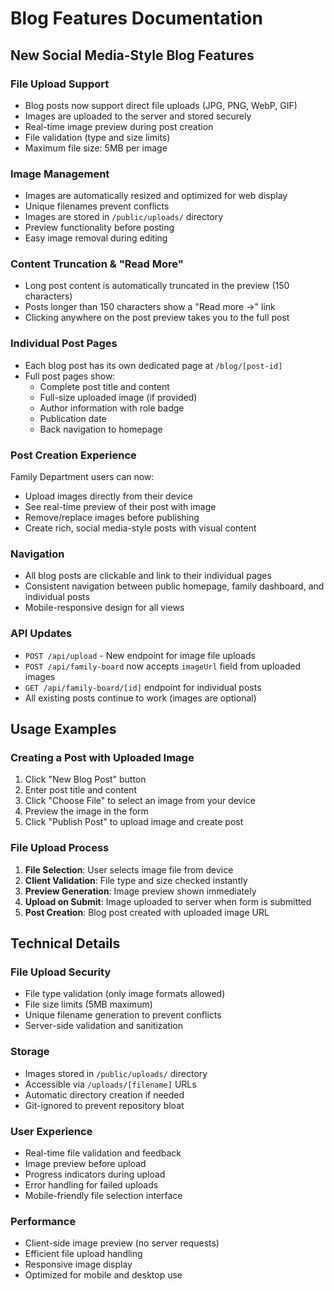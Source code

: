 # Blog Features Documentation

## New Social Media-Style Blog Features

### File Upload Support
- Blog posts now support direct file uploads (JPG, PNG, WebP, GIF)
- Images are uploaded to the server and stored securely
- Real-time image preview during post creation
- File validation (type and size limits)
- Maximum file size: 5MB per image

### Image Management
- Images are automatically resized and optimized for web display
- Unique filenames prevent conflicts
- Images are stored in `/public/uploads/` directory
- Preview functionality before posting
- Easy image removal during editing

### Content Truncation & "Read More"
- Long post content is automatically truncated in the preview (150 characters)
- Posts longer than 150 characters show a "Read more →" link
- Clicking anywhere on the post preview takes you to the full post

### Individual Post Pages
- Each blog post has its own dedicated page at `/blog/[post-id]`
- Full post pages show:
  - Complete post title and content
  - Full-size uploaded image (if provided)
  - Author information with role badge
  - Publication date
  - Back navigation to homepage

### Post Creation Experience
Family Department users can now:
- Upload images directly from their device
- See real-time preview of their post with image
- Remove/replace images before publishing
- Create rich, social media-style posts with visual content

### Navigation
- All blog posts are clickable and link to their individual pages
- Consistent navigation between public homepage, family dashboard, and individual posts
- Mobile-responsive design for all views

### API Updates
- `POST /api/upload` - New endpoint for image file uploads
- `POST /api/family-board` now accepts `imageUrl` field from uploaded images
- `GET /api/family-board/[id]` endpoint for individual posts
- All existing posts continue to work (images are optional)

## Usage Examples

### Creating a Post with Uploaded Image
1. Click "New Blog Post" button
2. Enter post title and content
3. Click "Choose File" to select an image from your device
4. Preview the image in the form
5. Click "Publish Post" to upload image and create post

### File Upload Process
1. **File Selection**: User selects image file from device
2. **Client Validation**: File type and size checked instantly
3. **Preview Generation**: Image preview shown immediately
4. **Upload on Submit**: Image uploaded to server when form is submitted
5. **Post Creation**: Blog post created with uploaded image URL

## Technical Details

### File Upload Security
- File type validation (only image formats allowed)
- File size limits (5MB maximum)
- Unique filename generation to prevent conflicts
- Server-side validation and sanitization

### Storage
- Images stored in `/public/uploads/` directory
- Accessible via `/uploads/[filename]` URLs
- Automatic directory creation if needed
- Git-ignored to prevent repository bloat

### User Experience
- Real-time file validation and feedback
- Image preview before upload
- Progress indicators during upload
- Error handling for failed uploads
- Mobile-friendly file selection interface

### Performance
- Client-side image preview (no server requests)
- Efficient file upload handling
- Responsive image display
- Optimized for mobile and desktop use 
